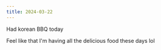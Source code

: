 ```yaml
---
title: 2024-03-22
---
```


Had korean BBQ today

Feel like that I'm having all the delicious food these days lol